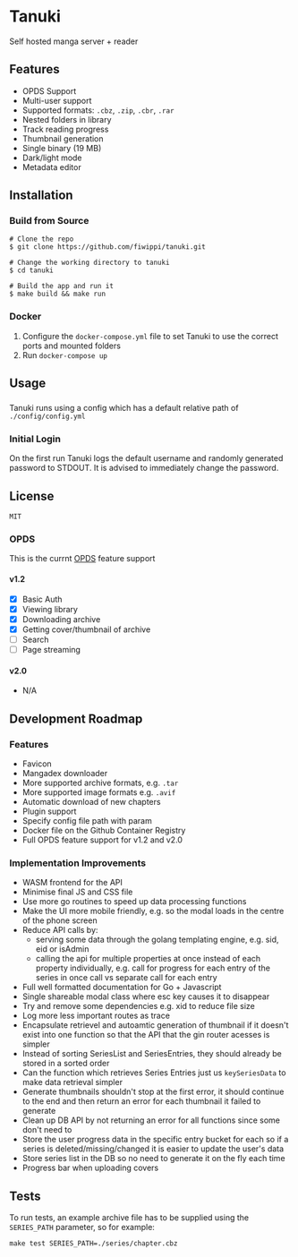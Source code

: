 # Tanuki
Self hosted manga server + reader

## Features
- OPDS Support
- Multi-user support
- Supported formats: `.cbz`, `.zip`, `.cbr`, `.rar`
- Nested folders in library
- Track reading progress
- Thumbnail generation
- Single binary (19 MB)
- Dark/light mode
- Metadata editor

## Installation
### Build from Source
```console
# Clone the repo
$ git clone https://github.com/fiwippi/tanuki.git

# Change the working directory to tanuki
$ cd tanuki

# Build the app and run it
$ make build && make run
```

### Docker
1. Configure the `docker-compose.yml` file to set Tanuki to use the correct ports and mounted folders
2. Run `docker-compose up`

## Usage
###
Tanuki runs using a config which has a default relative path of `./config/config.yml`
### Initial Login
On the first run Tanuki logs the default username and randomly generated password to STDOUT. It is advised to immediately change the password.

## License
`MIT`

### OPDS
This is the currnt [OPDS](https://specs.opds.io/) feature support
#### v1.2
- [x] Basic Auth
- [x] Viewing library
- [x] Downloading archive
- [x] Getting cover/thumbnail of archive
- [ ] Search
- [ ] Page streaming
#### v2.0
- N/A

## Development Roadmap
### Features
- Favicon
- Mangadex downloader
- More supported archive formats, e.g. `.tar`
- More supported image formats e.g. `.avif`
- Automatic download of new chapters
- Plugin support
- Specify config file path with param
- Docker file on the Github Container Registry
- Full OPDS feature support for v1.2 and v2.0

### Implementation Improvements
- WASM frontend for the API
- Minimise final JS and CSS file
- Use more go routines to speed up data processing functions
- Make the UI more mobile friendly, e.g. so the modal loads in the centre of the phone screen
- Reduce API calls by:
    - serving some data through the golang templating engine, e.g. sid, eid or isAdmin
    - calling the api for multiple properties at once instead of each property individually, e.g. call for progress for each entry of the series in once call vs separate call for each entry
- Full well formatted documentation for Go + Javascript
- Single shareable modal class where esc key causes it to disappear
- Try and remove some dependencies e.g. xid to reduce file size
- Log more less important routes as trace
- Encapsulate retrievel and autoamtic generation of thumbnail if it doesn't exist into one function so that the API that the gin router acesses is simpler
- Instead of sorting SeriesList and SeriesEntries, they should already be stored in a sorted order
- Can the function which retrieves Series Entries just us `keySeriesData` to make data retrieval simpler
- Generate thumbnails shouldn't stop at the first error, it should continue to the end and then return an error for each thumbnail it failed to generate
- Clean up DB API by not returning an error for all functions since some don't need to
- Store the user progress data in the specific entry bucket for each so if a series is deleted/missing/changed it is easier to update the user's data
- Store series list in the DB so no need to generate it on the fly each time
- Progress bar when uploading covers

## Tests
To run tests, an example archive file has to be supplied using the `SERIES_PATH` parameter, so for example:
```console
make test SERIES_PATH=./series/chapter.cbz
```